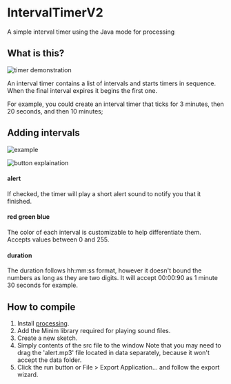 # IntervalTimerV2
A simple interval timer using the Java mode for processing

## What is this?

![timer demonstration](https://i.imgur.com/9YGW4EY.gif)

An interval timer contains a list of intervals and starts timers in sequence. When the final interval expires it begins the first one.

For example, you could create an interval timer that ticks for 3 minutes, then 20 seconds, and then 10 minutes;

## Adding intervals

![example](https://i.imgur.com/XOutslp.gif)

![button explaination](https://imgur.com/UlGftlf.png)

#### alert

If checked, the timer will play a short alert sound to notify you that it finished.

#### red green blue

The color of each interval is customizable to help differentiate them. Accepts values between 0 and 255.

#### duration

The duration follows hh:mm:ss format, however it doesn't bound the numbers as long as they are two digits. It will accept 00:00:90 as 1 minute 30 seconds for example.


## How to compile

1. Install [processing](https://processing.org/).
2. Add the Minim library required for playing sound files.
3. Create a new sketch.
4. Simply contents of the src file to the window Note that you may need to drag the 'alert.mp3' file located in data separately, because it won't accept the data folder.
5. Click the run button or File > Export Application... and follow the export wizard.
